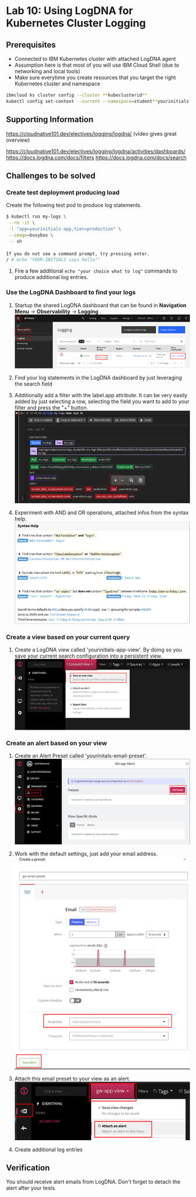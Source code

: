 # Lab 10: Using LogDNA for Kubernetes Cluster Logging

## Prerequisites

- Connected to IBM Kubernetes cluster with attached LogDNA agent
- Assumption here is that most of you will use IBM Cloud Shell (due to networking and local tools)
- Make sure everytime you create resources that you target the right Kubernetes cluster and namespace

```bash
ibmcloud ks cluster config --cluster **kubeclusterid**
kubectl config set-context --current --namespace=student**yourinitials**
```

## Supporting Information

<https://cloudnative101.dev/electives/logging/logdna/> (video gives great overview)

<https://cloudnative101.dev/electives/logging/logdna/activities/dashboards/>
<https://docs.logdna.com/docs/filters>
<https://docs.logdna.com/docs/search>

## Challenges to be solved

### Create test deployment producing load

Create the following test pod to produce log statements.

```bash
$ kubectl run my-logs \
 --rm -it \
 -l "app=yourinitials-app,tier=production" \
 --image=busybox \
 -- sh

If you do not see a command prompt, try pressing enter.
/ # echo "YOUR-INITIALS says hello!"
```

1. Fire a few additional `echo "your choice what to log"` commands to produce additional log entries.

### Use the LogDNA Dashboard to find your logs

1. Startup the shared LogDNA dashboard that can be found in **Navigation Menu** -> **Observability** -> **Logging** .
   ![image](../images/lab-logdna-01.png)

1. Find your log statements in the LogDNA dashboard by just leveraging the search field

1. Additionally add a filter with the label.app attribute. It can be very easily added by just selecting a row, selecting the field you want to add to your filter and press the "+" button.
   ![image](../images/lab-logdna-02.png)


1. Experiment with AND and OR operations, attached infos from the syntax help.
   ![image](../images/lab-logdna-03.png)

### Create a view based on your current query

1. Create a LogDNA view called 'yourinitials-app-view'. By doing so you save your current search configuration into a persistent view.
   ![image](../images/lab-logdna-04.png)

### Create an alert based on your view

1. Create an Alert Preset called 'yourinitals-email-preset'.
   ![image](../images/lab-logdna-05.png)
1. Work with the default settings, just add your email address.
   ![image](../images/lab-logdna-06.png)
1. Attach this email preset to your view as an alert.
   ![image](../images/lab-logdna-07.png)

1. Create additional log entries

## Verification

You should receive alert emails from LogDNA. Don't forget to detach the alert after your tests.
